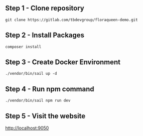 ## Step 1 - Clone repository

`git clone https://gitlab.com/tbdevgroup/floraqueen-demo.git`

## Step 2 - Install Packages

`composer install`

## Step 3 - Create Docker Environment

`./vendor/bin/sail up -d`

## Step 4 - Run npm command

`./vendor/bin/sail npm run dev`

## Step 5 - Visit the website

[http://localhost:9050](http://localhost:9050)
